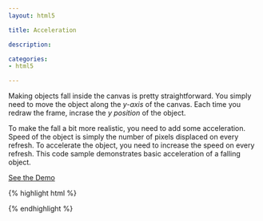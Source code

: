 ```yaml
---
layout: html5

title: Acceleration 

description: 

categories:
- html5

---
```


Making objects fall inside the canvas is pretty straightforward. You simply need to move the object along the *y-axis* of the canvas. Each time you redraw the frame, incrase the *y position* of the object.

To make the fall a bit more realistic, you need to add some acceleration. Speed of the object is simply the number of pixels displaced on every refresh. To accelerate the object, you need to increase the speed on every refresh. This code sample demonstrates basic acceleration of a falling object.

<a href='http://jsfiddle.net/tedhagos/HXsxa/embedded/result/' class='button'>See the Demo</a>

{% highlight html %}
<!DOCTYPE html>
<html>
<head>	
	<script>
	
  var c = null;
  var cx = null;
  var box = null;
  
  window.onload = function() {
    
    c = document.getElementById('mycanvas');
    cx = c.getContext('2d');
    box = new Box();
    
    update();
    
    function update() {
      if(!isInCollission(box)) {
        cx.clearRect(0,0,c.width, c.height);
        cx.fillRect(box.x, box.y, box.width, box.height);
        
        box.y += box.speed;
        box.speed += box.acceleration;
        
        setTimeout(update,50);
      }
    }
  }

  function isInCollission(box) {
    if((box.x + box.width) < c.width &  
       (box.y + box.height) < c.height) {
         return false;
       }
    else {
      return true;
    }
  }

  function Box() {
    this.x = 0;
    this.y = 0;
    this.width = 50;
    this.height = 50;
    this.speed = 5;
    this.acceleration = 1;
  }
	</script>
</head>

<body>
  <canvas id='mycanvas' height='400' width='500'>
  </canvas>
</body>
</html>
{% endhighlight %}  